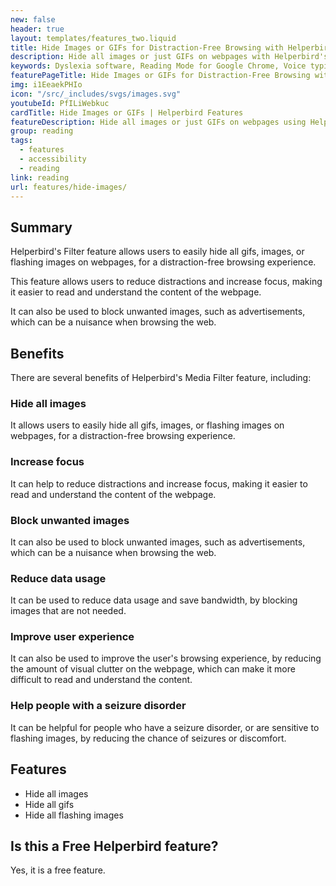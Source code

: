 ```yaml
---
new: false
header: true
layout: templates/features_two.liquid
title: Hide Images or GIFs for Distraction-Free Browsing with Helperbird
description: Hide all images or just GIFs on webpages with Helperbird's Media Filter feature. Enjoy distraction-free browsing by temporarily hiding visual elements and showing them again when you're ready.
keywords: Dyslexia software, Reading Mode for Google Chrome, Voice typing for Chrome, Text to speech for Chrome, text reader, Immersive Reader, dyslexia fonts, accessibility software, dyslexia software, Helperbird for Edge, Helperbird for Firefox, Helperbird for Chrome, Opendyslexic for Chrome, OpenDyslexic
featurePageTitle: Hide Images or GIFs for Distraction-Free Browsing with Helperbird
img: i1EeaekPHIo
icon: "/src/_includes/svgs/images.svg"
youtubeId: PfILiWebkuc
cardTitle: Hide Images or GIFs | Helperbird Features
featureDescription: Hide all images or just GIFs on webpages using Helperbird's Media Filter feature. Enjoy a distraction-free browsing experience by temporarily hiding visual elements and easily showing them again when needed.
group: reading
tags: 
  - features
  - accessibility
  - reading
link: reading
url: features/hide-images/
---
```



## Summary

Helperbird's Filter feature allows users to easily hide all gifs, images, or flashing images on webpages, for a distraction-free browsing experience. 

This feature allows users to reduce distractions and increase focus, making it easier to read and understand the content of the webpage. 

It can also be used to block unwanted images, such as advertisements, which can be a nuisance when browsing the web. 

## Benefits

There are several benefits of Helperbird's Media Filter feature, including:

### Hide all images
It allows users to easily hide all gifs, images, or flashing images on webpages, for a distraction-free browsing experience.

### Increase focus
It can help to reduce distractions and increase focus, making it easier to read and understand the content of the webpage.

### Block unwanted images
It can also be used to block unwanted images, such as advertisements, which can be a nuisance when browsing the web.


### Reduce data usage
It can be used to reduce data usage and save bandwidth, by blocking images that are not needed.


### Improve user experience
It can also be used to improve the user's browsing experience, by reducing the amount of visual clutter on the webpage, which can make it more difficult to read and understand the content.

### Help people with a seizure disorder
It can be helpful for people who have a seizure disorder, or are sensitive to flashing images, by reducing the chance of seizures or discomfort.

## Features

- Hide all images
- Hide all gifs
- Hide all flashing images

## Is this a Free Helperbird feature?

Yes, it is a free feature.



























